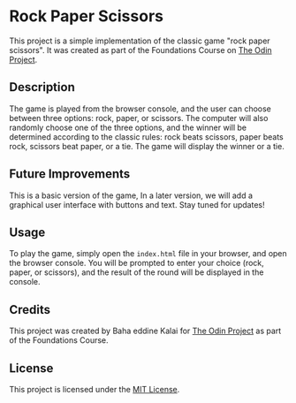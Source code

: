 # Rock Paper Scissors

This project is a simple implementation of the classic game "rock paper scissors". It was created as part of the Foundations Course on [The Odin Project](www.theodinproject.com).

## Description

The game is played from the browser console, and the user can choose between three options: rock, paper, or scissors. The computer will also randomly choose one of the three options, and the winner will be determined according to the classic rules: rock beats scissors, paper beats rock, scissors beat paper, or a tie.
The game will display the winner or a tie.

## Future Improvements

This is a basic version of the game, In a later version, we will add a graphical user interface with buttons and text. Stay tuned for updates!

## Usage

To play the game, simply open the `index.html` file in your browser, and open the browser console. You will be prompted to enter your choice (rock, paper, or scissors), and the result of the round will be displayed in the console.

## Credits

This project was created by Baha eddine Kalai for [The Odin Project](www.theodinproject.com) as part of the Foundations Course. 

## License

This project is licensed under the [MIT License](https://opensource.org/licenses/MIT).
